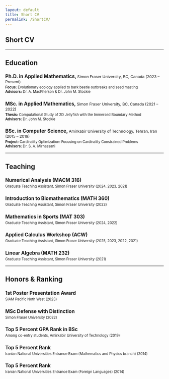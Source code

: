 ```yaml
---
layout: default
title: Short CV
permalink: /ShortCV/
---
```


## Short CV

---

<h2> Education </h2>

<div>
  <h3 style="font-size:1.1em; font-weight: bold; margin-bottom: 0.2em;">
    Ph.D. in Applied Mathematics, 
    <span style="font-size: 0.8em; font-weight: normal;">Simon Fraser University, BC, Canada (2023 – Present)</span>
  </h3>
  <p style="font-size: 0.8em; margin-top: 0;">
    <strong>Focus:</strong> Evolutionary ecology applied to bark beetle outbreaks and seed masting<br>
    <strong>Advisors:</strong> Dr. A. MacPherson & Dr. John M. Stockie
  </p>

  <h3 style="font-size:1.1em; font-weight: bold; margin-bottom: 0.2em;">
    MSc. in Applied Mathematics, 
    <span style="font-size: 0.8em; font-weight: normal;">Simon Fraser University, BC, Canada (2021 – 2022)</span>
  </h3>
  <p style="font-size: 0.8em; margin-top: 0;">
    <strong>Thesis:</strong> Computational Study of 2D Jellyfish with the Immersed Boundary Method<br>
    <strong>Advisors:</strong> Dr. John M. Stockie
  </p>

  <h3 style="font-size:1.1em; font-weight: bold; margin-bottom: 0.2em;">
    BSc. in Computer Science, 
    <span style="font-size: 0.8em; font-weight: normal;">Amirkabir University of Technology, Tehran, Iran (2015 – 2019)</span>
  </h3>
  <p style="font-size: 0.8em; margin-top: 0;">
    <strong>Project:</strong> Cardinality Optimization: Focusing on Cardinality Constrained Problems<br>
    <strong>Advisors:</strong> Dr. S. A. Mirhassani
  </p>
</div>

---

<h2>Teaching</h2>

<h3 style="font-size:1.1em; font-weight: bold; margin-bottom: 0.2em;">
    Numerical Analysis (MACM 316)
  </h3>
  <p style="font-size: 0.8em; margin-top: 0;">
    Graduate Teaching Assistant, Simon Fraser University (2024, 2023, 2021)
  </p>

<h3 style="font-size:1.1em; font-weight: bold; margin-bottom: 0.2em;">
    Introduction to Biomathematics (MATH 360)
  </h3>
  <p style="font-size: 0.8em; margin-top: 0;">
    Graduate Teaching Assistant, Simon Fraser University (2023)
  </p>

<h3 style="font-size:1.1em; font-weight: bold; margin-bottom: 0.2em;">
    Mathematics in Sports (MAT 303)
  </h3>
  <p style="font-size: 0.8em; margin-top: 0;">
    Graduate Teaching Assistant, Simon Fraser University (2024, 2022)
  </p>

<h3 style="font-size:1.1em; font-weight: bold; margin-bottom: 0.2em;">
    Applied Calculus Workshop (ACW)
  </h3>
  <p style="font-size: 0.8em; margin-top: 0;">
    Graduate Teaching Assistant, Simon Fraser University (2025, 2023, 2022, 2021)
  </p>

<h3 style="font-size:1.1em; font-weight: bold; margin-bottom: 0.2em;">
    Linear Algebra (MATH 232)
  </h3>
  <p style="font-size: 0.8em; margin-top: 0;">
    Graduate Teaching Assistant, Simon Fraser University (2021)
  </p>

---

<h2>Honors & Ranking</h2>

<h3 style="font-size:1.1em; font-weight: bold; margin-bottom: 0.2em;">
   1st Poster Presentation Award
  </h3>
  <p style="font-size: 0.8em; margin-top: 0;">
    SIAM Pacific Noth West (2023)
  </p>

<h3 style="font-size:1.1em; font-weight: bold; margin-bottom: 0.2em;">
   MSc Defense with Distinction
  </h3>
  <p style="font-size: 0.8em; margin-top: 0;">
    Simon Fraser University (2022)
  </p>

  <h3 style="font-size:1.1em; font-weight: bold; margin-bottom: 0.2em;">
   Top 5 Percent GPA Rank in BSc
  </h3>
  <p style="font-size: 0.8em; margin-top: 0;">
     Among co-entry students, Amirkabir University of Technology (2019)
  </p>
  
  <h3 style="font-size:1.1em; font-weight: bold; margin-bottom: 0.2em;">
   Top 5 Percent Rank
  </h3>
  <p style="font-size: 0.8em; margin-top: 0;">
     Iranian National Universities Entrance Exam (Mathematics and Physics branch) (2014)
  </p>

  <h3 style="font-size:1.1em; font-weight: bold; margin-bottom: 0.2em;">
   Top 5 Percent Rank
  </h3>
  <p style="font-size: 0.8em; margin-top: 0;">
     Iranian National Universities Entrance Exam (Foreign Languages) (2014)
  </p>
